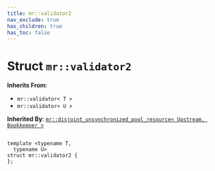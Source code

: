 ```yaml
---
title: mr::validator2
nav_exclude: true
has_children: true
has_toc: false
---
```


# Struct `mr::validator2`

**Inherits From**:
* `mr::validator< T >`
* `mr::validator< U >`

**Inherited By**:
[`mr::disjoint_unsynchronized_pool_resource< Upstream, Bookkeeper >`](/thrust/api/classes/classmr_1_1disjoint__unsynchronized__pool__resource.html)

<code class="doxybook">
<span>template &lt;typename T,</span>
<span>&nbsp;&nbsp;typename U&gt;</span>
<span>struct mr::validator2 {</span>
<span>};</span>
</code>

